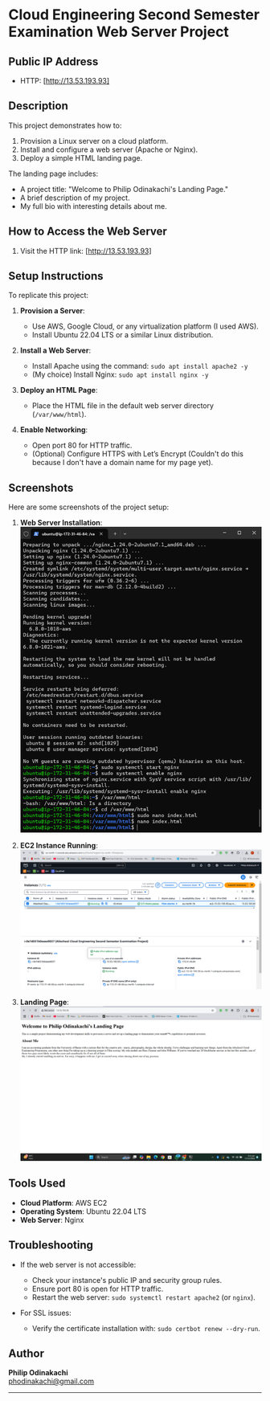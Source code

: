 # Cloud Engineering Second Semester Examination Web Server Project

## Public IP Address
- HTTP: [http://13.53.193.93]

## Description
This project demonstrates how to:
1. Provision a Linux server on a cloud platform.
2. Install and configure a web server (Apache or Nginx).
3. Deploy a simple HTML landing page.

The landing page includes:
- A project title: "Welcome to Philip Odinakachi's Landing Page."
- A brief description of my project.
- My full bio with interesting details about me.

## How to Access the Web Server
1. Visit the HTTP link: [http://13.53.193.93]

## Setup Instructions
To replicate this project:
1. **Provision a Server**:
   - Use AWS, Google Cloud, or any virtualization platform (I used AWS).
   - Install Ubuntu 22.04 LTS or a similar Linux distribution.

2. **Install a Web Server**:
   - Install Apache using the command: `sudo apt install apache2 -y`
   - (My choice) Install Nginx: `sudo apt install nginx -y`

3. **Deploy an HTML Page**:
   - Place the HTML file in the default web server directory (`/var/www/html`).

4. **Enable Networking**:
   - Open port 80 for HTTP traffic.
   - (Optional) Configure HTTPS with Let’s Encrypt (Couldn't do this because I don't have a domain name for my page yet).

## Screenshots
Here are some screenshots of the project setup:
1. **Web Server Installation**:
   ![Web Server Installation](img/webServerTerminal.png)

2. **EC2 Instance Running**:
   ![EC2 Instance Running](img/ec2instance.png)

3. **Landing Page**:
   ![Landing Page](img/landingPage.png)

## Tools Used
- **Cloud Platform**: AWS EC2
- **Operating System**: Ubuntu 22.04 LTS
- **Web Server**: Nginx

## Troubleshooting
- If the web server is not accessible:
  - Check your instance's public IP and security group rules.
  - Ensure port 80 is open for HTTP traffic.
  - Restart the web server: `sudo systemctl restart apache2` (or `nginx`).

- For SSL issues:
  - Verify the certificate installation with: `sudo certbot renew --dry-run`.

## Author
**Philip Odinakachi**  
phodinakachi@gmail.com  

---

